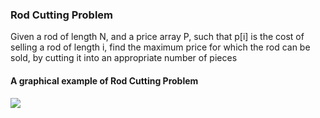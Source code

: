 ### Rod Cutting Problem

Given a rod of length N, and a price array P, such that p[i] is the cost of selling a rod of length i, find the maximum price for which the rod can be sold, by cutting it into an appropriate number of pieces

#### A graphical example of Rod Cutting Problem
![](https://www.cs.indiana.edu/~achauhan/Teaching/B403/LectureNotes/images/07-rodcutting-example.jpg)

